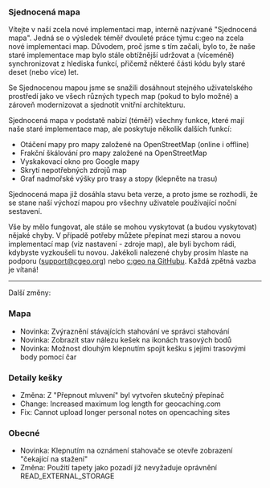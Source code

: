### Sjednocená mapa
Vítejte v naší zcela nové implementaci map, interně nazývané "Sjednocená mapa". Jedná se o výsledek téměř dvouleté práce týmu c:geo na zcela nové implementaci map. Důvodem, proč jsme s tím začali, bylo to, že naše staré implementace map bylo stále obtížnější udržovat a (víceméně) synchronizovat z hlediska funkcí, přičemž některé části kódu byly staré deset (nebo více) let.

Se Sjednocenou mapou jsme se snažili dosáhnout stejného uživatelského prostředí jako ve všech různých typech map (pokud to bylo možné) a zároveň modernizovat a sjednotit vnitřní architekturu.

Sjednocená mapa v podstatě nabízí (téměř) všechny funkce, které mají naše staré implementace map, ale poskytuje několik dalších funkcí:

- Otáčení mapy pro mapy založené na OpenStreetMap (online i offline)
- Frakční škálování pro mapy založené na OpenStreetMap
- Vyskakovací okno pro Google mapy
- Skrytí nepotřebných zdrojů map
- Graf nadmořské výšky pro trasy a stopy (klepněte na trasu)

Sjednocená mapa již dosáhla stavu beta verze, a proto jsme se rozhodli, že se stane naší výchozí mapou pro všechny uživatele používající noční sestavení.

Vše by mělo fungovat, ale stále se mohou vyskytovat (a budou vyskytovat) nějaké chyby. V případě potřeby můžete přepínat mezi starou a novou implementací map (viz nastavení - zdroje map), ale byli bychom rádi, kdybyste vyzkoušeli tu novou. Jakékoli nalezené chyby prosím hlaste na podporu ([support@cgeo.org](mailto:support@cgeo.org)) nebo [c:geo na GitHubu](github.com/cgeo/cgeo/issues). Každá zpětná vazba je vítaná!

---

Další změny:

### Mapa
- Novinka: Zvýraznění stávajících stahování ve správci stahování
- Novinka: Zobrazit stav nálezu kešek na ikonách trasových bodů
- Novinka: Možnost dlouhým klepnutím spojit kešku s jejími trasovými body pomocí čar

### Detaily kešky
- Změna: Z "Přepnout mluvení" byl vytvořen skutečný přepínač
- Change: Increased maximum log length for geocaching.com
- Fix: Cannot upload longer personal notes on opencaching sites

### Obecné
- Novinka: Klepnutím na oznámení stahovače se otevře zobrazení "čekající na stažení"
- Změna: Použití tapety jako pozadí již nevyžaduje oprávnění READ_EXTERNAL_STORAGE
